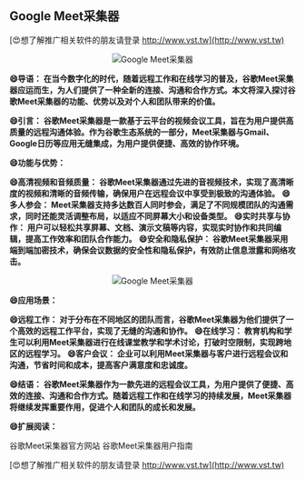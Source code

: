 ## **Google Meet采集器**

[😍想了解推广相关软件的朋友请登录 http://www.vst.tw](http://www.vst.tw)

 <center><img src="https://vst.tw/MP4/tuiguang/png/6.png" alt="Google Meet采集器"></center>

**😄导语： 在当今数字化的时代，随着远程工作和在线学习的普及，谷歌Meet采集器应运而生，为人们提供了一种全新的连接、沟通和合作方式。本文将深入探讨谷歌Meet采集器的功能、优势以及对个人和团队带来的价值。**

**😄引言： 谷歌Meet采集器是一款基于云平台的视频会议工具，旨在为用户提供高质量的远程沟通体验。作为谷歌生态系统的一部分，Meet采集器与Gmail、Google日历等应用无缝集成，为用户提供便捷、高效的协作环境。**

**😄功能与优势：**

**😄高清视频和音频质量： 谷歌Meet采集器通过先进的音视频技术，实现了高清晰度的视频和清晰的音频传输，确保用户在远程会议中享受到极致的沟通体验。**
**😄多人参会： Meet采集器支持多达数百人同时参会，满足了不同规模团队的沟通需求，同时还能灵活调整布局，以适应不同屏幕大小和设备类型。**
**😄实时共享与协作： 用户可以轻松共享屏幕、文档、演示文稿等内容，实现实时协作和共同编辑，提高工作效率和团队合作能力。**
**😄安全和隐私保护： 谷歌Meet采集器采用端到端加密技术，确保会议数据的安全性和隐私保护，有效防止信息泄露和网络攻击。**

 <center><img src="https://vst.tw/MP4/tuiguang/png/3.png" alt="Google Meet采集器"></center>

**😄应用场景：**

**😄远程工作： 对于分布在不同地区的团队而言，谷歌Meet采集器为他们提供了一个高效的远程工作平台，实现了无缝的沟通和协作。**
**😄在线学习： 教育机构和学生可以利用Meet采集器进行在线课堂教学和学术讨论，打破时空限制，实现跨地区的远程学习。**
**😄客户会议： 企业可以利用Meet采集器与客户进行远程会议和沟通，节省时间和成本，提高客户满意度和忠诚度。**

**😄结语： 谷歌Meet采集器作为一款先进的远程会议工具，为用户提供了便捷、高效的连接、沟通和合作方式。随着远程工作和在线学习的持续发展，Meet采集器将继续发挥重要作用，促进个人和团队的成长和发展。**

**😄扩展阅读：**

谷歌Meet采集器官方网站
谷歌Meet采集器用户指南

[😍想了解推广相关软件的朋友请登录 http://www.vst.tw](http://www.vst.tw)



